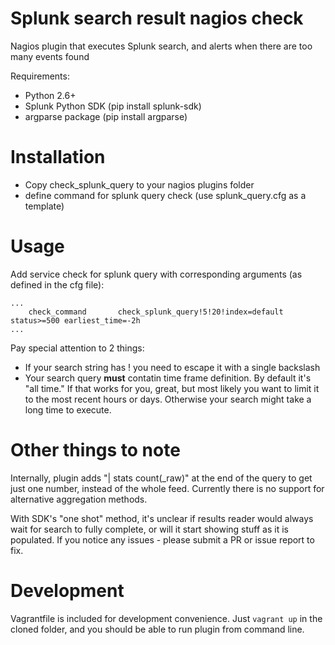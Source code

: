 # Splunk search result nagios check
Nagios plugin that executes Splunk search, and alerts when there are too many events found

Requirements:
 * Python 2.6+
 * Splunk Python SDK (pip install splunk-sdk)
 * argparse package (pip install argparse)

# Installation

 * Copy check_splunk_query to your nagios plugins folder
 * define command for splunk query check (use splunk_query.cfg as a template)
 
# Usage

Add service check for splunk query with corresponding arguments (as defined in the cfg file):

```
...
    check_command       check_splunk_query!5!20!index=default status>=500 earliest_time=-2h
...
```

Pay special attention to 2 things:

 * If your search string has ! you need to escape it with a single backslash
 * Your search query **must** contatin time frame definition. By default it's "all time." If that works for you, great, 
but most likely you want to limit it to the most recent hours or days. Otherwise your search might take a long time to execute.

# Other things to note

Internally, plugin adds "| stats count(_raw)" at the end of the query to get just one number, instead of the whole feed. 
Currently there is no support for alternative aggregation methods.

With SDK's "one shot" method, it's unclear if results reader would always wait for search to fully complete, or will 
it start showing stuff as it is populated. If you notice any issues - please submit a PR or issue report to fix.

# Development

Vagrantfile is included for development convenience. Just `vagrant up` in the cloned folder, and you should be able to run plugin from command line.

